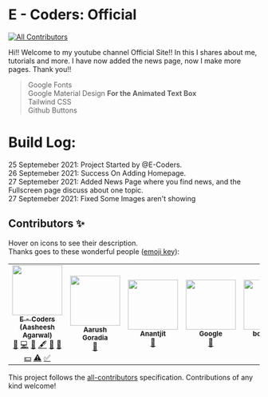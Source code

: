 # E - Coders: Official
<!-- ALL-CONTRIBUTORS-BADGE:START - Do not remove or modify this section -->
[![All Contributors](https://img.shields.io/badge/all_contributors-5-orange.svg?style=flat-square)](#contributors-)
<!-- ALL-CONTRIBUTORS-BADGE:END -->
Hi!! Welcome to my youtube channel Official Site!! In this I shares about me, tutorials and more. I have now added the news page, now I make more pages. Thank you!!
> Google Fonts<BR>
> Google Material Design **For the Animated Text Box**<br>
> Tailwind CSS<br>
> Github Buttons

# Build Log:
  25 Septemeber 2021: Project Started by @E-Coders.<br>
  26 Septemeber 2021: Success On Adding Homepage.<br>
  27 Septemeber 2021: Added News Page where you find news, and the Fullscreen page discuss about one topic.<br>
  27 Septemeber 2021: Fixed Some Images aren't showing

## Contributors ✨

Hover on icons to see their description.<br>
Thanks goes to these wonderful people ([emoji key](https://allcontributors.org/docs/en/emoji-key)):

<!-- ALL-CONTRIBUTORS-LIST:START - Do not remove or modify this section -->
<!-- prettier-ignore-start -->
<!-- markdownlint-disable -->
<table>
  <tr>
    <td align="center"><a href="https://github.com/e-coders"><img src="https://avatars.githubusercontent.com/u/83082760?v=4?s=100" width="100px;" alt=""/><br /><sub><b>E - Coders (Aasheesh Agarwal)</b></sub></a><br /><a href="#ideas-e-coders" title="Ideas, Planning, & Feedback">🤔</a> <a href="https://github.com/E-Coders-Official/e-coders-official.github.io/commits?author=e-coders" title="Code">💻</a> <a href="https://github.com/E-Coders-Official/e-coders-official.github.io/issues?q=author%3Ae-coders" title="Bug reports">🐛</a> <a href="#content-e-coders" title="Content">🖋</a> <a href="#data-e-coders" title="Data">🔣</a> <a href="#design-e-coders" title="Design">🎨</a> <a href="#financial-e-coders" title="Financial">💵</a> <a href="https://github.com/E-Coders-Official/e-coders-official.github.io/commits?author=e-coders" title="Tests">⚠️</a> <a href="#tutorial-e-coders" title="Tutorials">✅</a></td>
    <td align="center"><a href="https://codepen.io/Super45coder59"><img src="https://avatars.githubusercontent.com/u/80135238?v=4?s=100" width="100px;" alt=""/><br /><sub><b>Aarush Goradia</b></sub></a><br /><a href="#ideas-Super45coder" title="Ideas, Planning, & Feedback">🤔</a></td>
    <td align="center"><a href="http://anantjit.whjr.site"><img src="https://avatars.githubusercontent.com/u/74092334?v=4?s=100" width="100px;" alt=""/><br /><sub><b>Anantjit</b></sub></a><br /><a href="#ideas-Genius398" title="Ideas, Planning, & Feedback">🤔</a></td>
    <td align="center"><a href="https://opensource.google/"><img src="https://avatars.githubusercontent.com/u/1342004?v=4?s=100" width="100px;" alt=""/><br /><sub><b>Google</b></sub></a><br /><a href="#design-Google" title="Design">🎨</a></td>
    <td align="center"><a href="https://github.com/bootstrap"><img src="https://avatars.githubusercontent.com/u/788835?v=4?s=100" width="100px;" alt=""/><br /><sub><b>bootstrap</b></sub></a><br /><a href="#design-bootstrap" title="Design">🎨</a></td>
  </tr>
</table>

<!-- markdownlint-restore -->
<!-- prettier-ignore-end -->

<!-- ALL-CONTRIBUTORS-LIST:END -->

This project follows the [all-contributors](https://github.com/all-contributors/all-contributors) specification. Contributions of any kind welcome!
